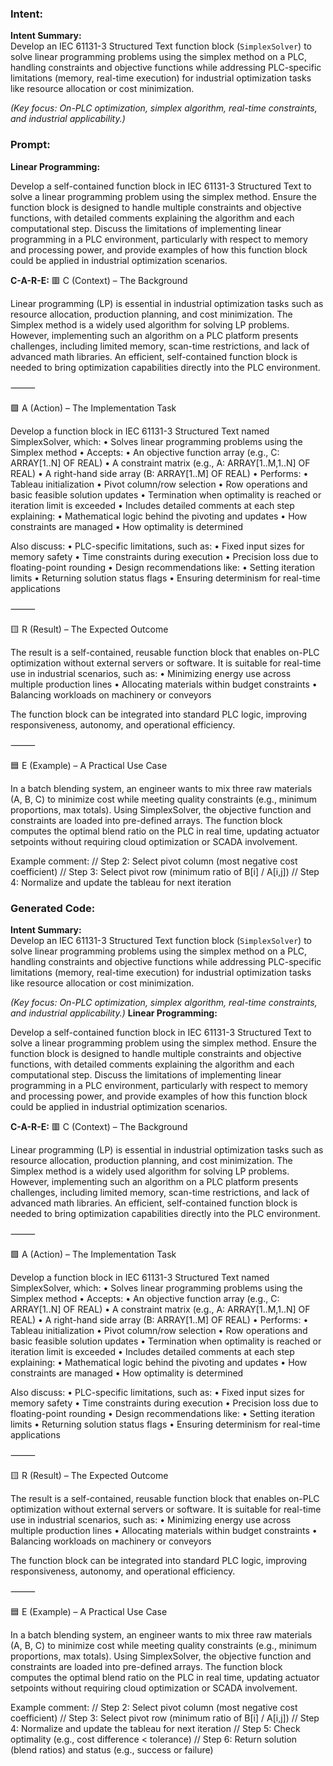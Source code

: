 ### Intent:
**Intent Summary:**  
Develop an IEC 61131-3 Structured Text function block (`SimplexSolver`) to solve linear programming problems using the simplex method on a PLC, handling constraints and objective functions while addressing PLC-specific limitations (memory, real-time execution) for industrial optimization tasks like resource allocation or cost minimization.  

*(Key focus: On-PLC optimization, simplex algorithm, real-time constraints, and industrial applicability.)*

### Prompt:
**Linear Programming:**

Develop a self-contained function block in IEC 61131-3 Structured Text to solve a linear programming problem using the simplex method. Ensure the function block is designed to handle multiple constraints and objective functions, with detailed comments explaining the algorithm and each computational step. Discuss the limitations of implementing linear programming in a PLC environment, particularly with respect to memory and processing power, and provide examples of how this function block could be applied in industrial optimization scenarios.

**C-A-R-E:**
🟥 C (Context) – The Background

Linear programming (LP) is essential in industrial optimization tasks such as resource allocation, production planning, and cost minimization. The Simplex method is a widely used algorithm for solving LP problems. However, implementing such an algorithm on a PLC platform presents challenges, including limited memory, scan-time restrictions, and lack of advanced math libraries. An efficient, self-contained function block is needed to bring optimization capabilities directly into the PLC environment.

⸻

🟩 A (Action) – The Implementation Task

Develop a function block in IEC 61131-3 Structured Text named SimplexSolver, which:
	•	Solves linear programming problems using the Simplex method
	•	Accepts:
	•	An objective function array (e.g., C: ARRAY[1..N] OF REAL)
	•	A constraint matrix (e.g., A: ARRAY[1..M,1..N] OF REAL)
	•	A right-hand side array (B: ARRAY[1..M] OF REAL)
	•	Performs:
	•	Tableau initialization
	•	Pivot column/row selection
	•	Row operations and basic feasible solution updates
	•	Termination when optimality is reached or iteration limit is exceeded
	•	Includes detailed comments at each step explaining:
	•	Mathematical logic behind the pivoting and updates
	•	How constraints are managed
	•	How optimality is determined

Also discuss:
	•	PLC-specific limitations, such as:
	•	Fixed input sizes for memory safety
	•	Time constraints during execution
	•	Precision loss due to floating-point rounding
	•	Design recommendations like:
	•	Setting iteration limits
	•	Returning solution status flags
	•	Ensuring determinism for real-time applications

⸻

🟨 R (Result) – The Expected Outcome

The result is a self-contained, reusable function block that enables on-PLC optimization without external servers or software. It is suitable for real-time use in industrial scenarios, such as:
	•	Minimizing energy use across multiple production lines
	•	Allocating materials within budget constraints
	•	Balancing workloads on machinery or conveyors

The function block can be integrated into standard PLC logic, improving responsiveness, autonomy, and operational efficiency.

⸻

🟦 E (Example) – A Practical Use Case

In a batch blending system, an engineer wants to mix three raw materials (A, B, C) to minimize cost while meeting quality constraints (e.g., minimum proportions, max totals). Using SimplexSolver, the objective function and constraints are loaded into pre-defined arrays. The function block computes the optimal blend ratio on the PLC in real time, updating actuator setpoints without requiring cloud optimization or SCADA involvement.

Example comment:
// Step 2: Select pivot column (most negative cost coefficient)
// Step 3: Select pivot row (minimum ratio of B[i] / A[i,j])
// Step 4: Normalize and update the tableau for next iteration

### Generated Code:
**Intent Summary:**  
Develop an IEC 61131-3 Structured Text function block (`SimplexSolver`) to solve linear programming problems using the simplex method on a PLC, handling constraints and objective functions while addressing PLC-specific limitations (memory, real-time execution) for industrial optimization tasks like resource allocation or cost minimization.  

*(Key focus: On-PLC optimization, simplex algorithm, real-time constraints, and industrial applicability.)*
**Linear Programming:**

Develop a self-contained function block in IEC 61131-3 Structured Text to solve a linear programming problem using the simplex method. Ensure the function block is designed to handle multiple constraints and objective functions, with detailed comments explaining the algorithm and each computational step. Discuss the limitations of implementing linear programming in a PLC environment, particularly with respect to memory and processing power, and provide examples of how this function block could be applied in industrial optimization scenarios.

**C-A-R-E:**
🟥 C (Context) – The Background

Linear programming (LP) is essential in industrial optimization tasks such as resource allocation, production planning, and cost minimization. The Simplex method is a widely used algorithm for solving LP problems. However, implementing such an algorithm on a PLC platform presents challenges, including limited memory, scan-time restrictions, and lack of advanced math libraries. An efficient, self-contained function block is needed to bring optimization capabilities directly into the PLC environment.

⸻

🟩 A (Action) – The Implementation Task

Develop a function block in IEC 61131-3 Structured Text named SimplexSolver, which:
	•	Solves linear programming problems using the Simplex method
	•	Accepts:
	•	An objective function array (e.g., C: ARRAY[1..N] OF REAL)
	•	A constraint matrix (e.g., A: ARRAY[1..M,1..N] OF REAL)
	•	A right-hand side array (B: ARRAY[1..M] OF REAL)
	•	Performs:
	•	Tableau initialization
	•	Pivot column/row selection
	•	Row operations and basic feasible solution updates
	•	Termination when optimality is reached or iteration limit is exceeded
	•	Includes detailed comments at each step explaining:
	•	Mathematical logic behind the pivoting and updates
	•	How constraints are managed
	•	How optimality is determined

Also discuss:
	•	PLC-specific limitations, such as:
	•	Fixed input sizes for memory safety
	•	Time constraints during execution
	•	Precision loss due to floating-point rounding
	•	Design recommendations like:
	•	Setting iteration limits
	•	Returning solution status flags
	•	Ensuring determinism for real-time applications

⸻

🟨 R (Result) – The Expected Outcome

The result is a self-contained, reusable function block that enables on-PLC optimization without external servers or software. It is suitable for real-time use in industrial scenarios, such as:
	•	Minimizing energy use across multiple production lines
	•	Allocating materials within budget constraints
	•	Balancing workloads on machinery or conveyors

The function block can be integrated into standard PLC logic, improving responsiveness, autonomy, and operational efficiency.

⸻

🟦 E (Example) – A Practical Use Case

In a batch blending system, an engineer wants to mix three raw materials (A, B, C) to minimize cost while meeting quality constraints (e.g., minimum proportions, max totals). Using SimplexSolver, the objective function and constraints are loaded into pre-defined arrays. The function block computes the optimal blend ratio on the PLC in real time, updating actuator setpoints without requiring cloud optimization or SCADA involvement.

Example comment:
// Step 2: Select pivot column (most negative cost coefficient)
// Step 3: Select pivot row (minimum ratio of B[i] / A[i,j])
// Step 4: Normalize and update the tableau for next iteration
// Step 5: Check optimality (e.g., cost difference < tolerance)
// Step 6: Return solution (blend ratios) and status (e.g., success or failure)
